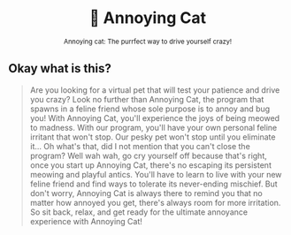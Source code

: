 <div align="center">

  # 🐾 Annoying Cat
  
  <sub>Annoying cat: The purrfect way to drive yourself crazy!</sub>
  
</div>

## Okay what is this?

> Are you looking for a virtual pet that will test your patience and drive you crazy? Look no further than Annoying Cat, the program that spawns in a feline friend whose sole purpose is to annoy and bug you! With Annoying Cat, you'll experience the joys of being meowed to madness. With our program, you'll have your own personal feline irritant that won't stop. Our pesky pet won't stop until you eliminate it... Oh what's that, did I not mention that you can't close the program? Well wah wah, go cry yourself off because that's right, once you start up Annoying Cat, there's no escaping its persistent meowing and playful antics. You'll have to learn to live with your new feline friend and find ways to tolerate its never-ending mischief. But don't worry, Annoying Cat is always there to remind you that no matter how annoyed you get, there's always room for more irritation. So sit back, relax, and get ready for the ultimate annoyance experience with Annoying Cat!

